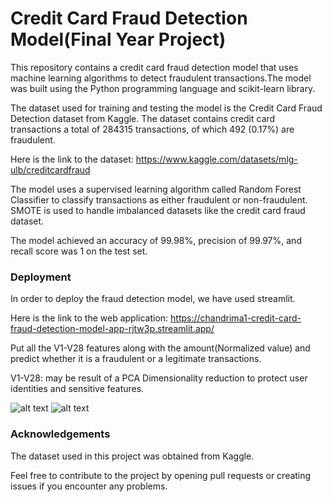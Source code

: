 
# Credit Card Fraud Detection Model(Final Year Project) 

This repository contains a credit card fraud detection model that uses machine learning algorithms to detect fraudulent transactions.The model was built using the Python programming language and scikit-learn library.

The dataset used for training and testing the model is the Credit Card Fraud Detection dataset from Kaggle. The dataset contains credit card transactions a total of 284315 transactions, of which 492 (0.17%) are fraudulent.

Here is the link to the dataset:
https://www.kaggle.com/datasets/mlg-ulb/creditcardfraud


The model uses a supervised learning algorithm called Random Forest Classifier to classify transactions as either fraudulent or non-fraudulent. SMOTE is used to handle imbalanced datasets like the credit card fraud dataset.

The model achieved an accuracy of 99.98%, precision of 99.97%, and recall score was 1 on the test set.




### Deployment
In order to deploy the fraud detection model, we have used streamlit.

Here is the link to the web application: https://chandrima1-credit-card-fraud-detection-model-app-rjtw3p.streamlit.app/

Put all the V1-V28 features along with the amount(Normalized value) and predict whether it is a fraudulent or a legitimate transactions.

V1-V28: may be result of a PCA Dimensionality reduction to protect user identities and sensitive features.








![alt text](https://img.shields.io/badge/Python-3.11-orange)   ![alt text](https://img.shields.io/badge/Streamlit-Share-brightgreen)
###  Acknowledgements

The dataset used in this project was obtained from Kaggle.

Feel free to contribute to the project by opening pull requests or creating issues if you encounter any problems.
